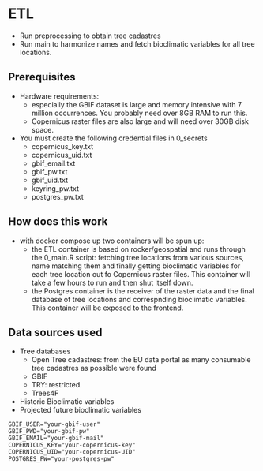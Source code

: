 # ETL

* Run preprocessing to obtain tree cadastres 
* Run main to harmonize names and fetch bioclimatic variables for all tree locations. 

## Prerequisites

* Hardware requirements: 
  * especially the GBIF dataset is large and memory intensive with 7 million occurrences. You probably need over 8GB RAM to run this. 
  * Copernicus raster files are also large and will need over 30GB disk space. 
* You must create the following credential files in 0_secrets
  * copernicus_key.txt
  * copernicus_uid.txt
  * gbif_email.txt
  * gbif_pw.txt
  * gbif_uid.txt
  * keyring_pw.txt
  * postgres_pw.txt
  
## How does this work

* with docker compose up two containers will be spun up: 
  * the ETL container is based on rocker/geospatial and runs through the 0_main.R script: fetching tree locations from various sources, name matching them and finally getting bioclimatic variables for each tree location out fo Copernicus raster files. This container will take a few hours to run and then shut itself down. 
  * the Postgres container is the receiver of the raster data and the final database of tree locations and correspnding bioclimatic variables. This container will be exposed to the frontend. 

## Data sources used

* Tree databases
  * Open Tree cadastres: from the EU data portal as many consumable tree cadastres as possible were found
  * GBIF
  * TRY: restricted. 
  * Trees4F
* Historic Bioclimatic variables
* Projected future bioclimatic variables

```
GBIF_USER="your-gbif-user"
GBIF_PWD="your-gbif-pw"
GBIF_EMAIL="your-gbif-mail"
COPERNICUS_KEY="your-copernicus-key"
COPERNICUS_UID="your-copernicus-UID"
POSTGRES_PW="your-postgres-pw"

```